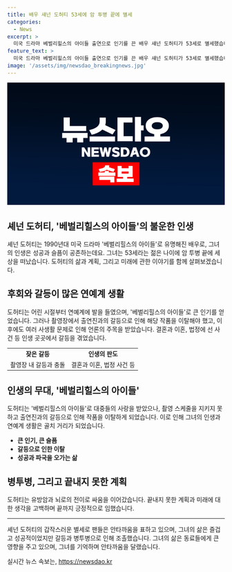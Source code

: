 ```yaml
---
title: 배우 섀넌 도허티 53세에 암 투병 끝에 별세
categories:
  - News
excerpt: >
  미국 드라마 베벌리힐스의 아이들 출연으로 인기를 끈 배우 섀넌 도허티가 53세로 별세했습니다. 수년간의 암 투병 끝에 전날 숨졌으며, 최근에는 팟캐스트를 통해 투병기를 공유하며 암과의 싸움을 이어왔습니다. 도허티는 미국인들에게 큰 사랑을 받은 드라마 베벌리힐스의 아이들에서 주인공 브렌다 월시를 연기해 스타로 성공을 거두었습니다. 도허티의 부고에는 동료 배우들이 깊은 애도를 표하고 있습니다.
feature_text: >
  미국 드라마 베벌리힐스의 아이들 출연으로 인기를 끈 배우 섀넌 도허티가 53세로 별세했습니다. 수년간의 암 투병 끝에 전날 숨졌으며, 최근에는 팟캐스트를 통해 투병기를 공유하며 암과의 싸움을 이어왔습니다. 도허티는 미국인들에게 큰 사랑을 받은 드라마 베벌리힐스의 아이들에서 주인공 브렌다 월시를 연기해 스타로 성공을 거두었습니다. 도허티의 부고에는 동료 배우들이 깊은 애도를 표하고 있습니다.
image: '/assets/img/newsdao_breakingnews.jpg'
---
```


<p><img src="/assets/img/newsdao_breakingnews.jpg" alt="ranknews 속보" /></p>

<h2>셰넌 도허티, '베벌리힐스의 아이들'의 불운한 인생</h2>

<p data-ke-size="size16">셰넌 도허티는 1990년대 미국 드라마 '베벌리힐스의 아이들'로 유명해진 배우로, 그녀의 인생은 성공과 슬픔이 공존하는데요. 그녀는 53세라는 젊은 나이에 암 투병 끝에 세상을 떠났습니다. 도허티의 삶과 계획, 그리고 미래에 관한 이야기를 함께 살펴보겠습니다.</p>

<h2 data-ke-size="size26">후회와 갈등이 많은 연예계 생활</h2>

<p data-ke-size="size16">도허티는 어린 시절부터 연예계에 발을 들였으며, '베벌리힐스의 아이들'로 큰 인기를 얻었습니다. 그러나 촬영장에서 출연진과의 갈등으로 인해 해당 작품을 이탈해야 했고, 이후에도 여러 사생활 문제로 인해 언론의 주목을 받았습니다. 결혼과 이혼, 법정에 선 사건 등 인생 곳곳에서 갈등을 겪었습니다.</p>

<table>
  <tr>
    <td style="text-align: center; height: 17px;"><b>잦은 갈등</b></td>
    <td style="text-align: center; height: 17px;"><b>인생의 판도</b></td>
  </tr>
  <tr>
    <td style="text-align: center; height: 17px;">촬영장 내 갈등과 충돌</td>
    <td style="text-align: center; height: 17px;">결혼과 이혼, 법정 사건 등</td>
  </tr>
</table>

<h2 data-ke-size="size26">인생의 무대, '베벌리힐스의 아이들'</h2>

<p data-ke-size="size16">도허티는 '베벌리힐스의 아이들'로 대중들의 사랑을 받았으나, 촬영 스케줄을 지키지 못하고 출연진과의 갈등으로 인해 작품을 이탈하게 되었습니다. 이로 인해 그녀의 인생과 연예계 생활은 골치 거리가 되었습니다.</p>

<ul>
  <li><b>큰 인기, 큰 슬픔</b></li>
  <li><b>갈등으로 인한 이탈</b></li>
  <li><b>성공과 파국을 오가는 삶</b></li>
</ul>

<h2 data-ke-size="size26">병투병, 그리고 끝내지 못한 계획</h2>

<p data-ke-size="size16">도허티는 유방암과 뇌로의 전이로 싸움을 이어갔습니다. 끝내지 못한 계획과 미래에 대한 생각을 고백하며 끝까지 긍정적으로 임했습니다.</p>

<hr>

<p data-ke-size="size16">셰넌 도허티의 갑작스러운 별세로 팬들은 안타까움을 표하고 있으며, 그녀의 삶은 즐겁고 성공적이었지만 갈등과 병투병으로 인해 조촐했습니다. 그녀의 삶은 동료들에게 큰 영향을 주고 있으며, 그녀를 기억하며 안타까움을 달랬습니다.</p>
실시간 뉴스 속보는, <a href="https://newsdao.kr" rel="dofollow">https://newsdao.kr</a>


